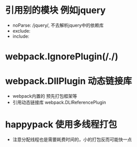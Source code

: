 # 引用别的模块 例如jquery
  - noParse: /jquery/, 不去解析jquery中的依赖库
  - exclude:
  - include:

# webpack.IgnorePlugin(/\.\/)

# webpack.DllPlugin  动态链接库
  - webpack内置的  预先打包框架等
  - 引用动态链接库 webpack.DLlReferencePlugin


# happypack 使用多线程打包
  - 注意分配线程也是需要耗费时间的，小的打包反而可能快一点
